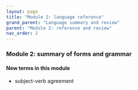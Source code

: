 ```yaml
---
layout: page
title: "Module 2: language reference"
grand_parent: "Language summary and review"
parent: "Module 2: reference and review"
nav_order: 2
---
```



### Module 2: summary of forms and grammar

#### New terms in this module

- subject-verb agreement
